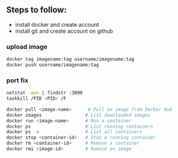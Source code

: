 ## Steps to follow:
- install docker and create account 
- install git and create account on github


### upload image
```bash
docker tag imagename:tag username/imagename:tag
docker push username/imagename:tag
```



### port fix
```bash
netstat -aon | findstr :3000
taskkill /PID <PID> /F
```

```bash
docker pull <image-name>      # Pull an image from Docker Hub
docker images                # List downloaded images
docker run <image-name>      # Run a container
docker ps                    # List running containers
docker ps -a                 # List all containers
docker stop <container-id>   # Stop a running container
docker rm <container-id>     # Remove a container
docker rmi <image-id>        # Remove an image
```

